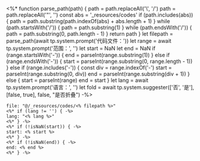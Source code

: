 <%*
function parse_path(path) {
    path = path.replaceAll('\\', '/')
    path = path.replaceAll('"', '')
    const abs = '_resources/codes'
    if (path.includes(abs)) {
        path = path.substring(path.indexOf(abs) + abs.length + 1)
    }
    while (path.startsWith('/')) {
        path = path.substring(1)
    }
    while (path.endsWith('/')) {
        path = path.substring(0, path.length - 1)
    }
    return path
}
let filepath = parse_path(await tp.system.prompt('代码文件：'))
let range = await tp.system.prompt('范围：', '')
let start = NaN
let end = NaN
if (range.startsWith('-')) {
    end = parseInt(range.substring(1))
} else if (range.endsWith('-')) {
    start = parseInt(range.substring(0, range.length - 1))
} else if (range.includes('-')) {
    const div = range.indexOf('-')
    start = parseInt(range.substring(0, div))
    end = parseInt(range.substring(div + 1))
} else {
    start = parseInt(range)
    end = start
}
let lang = await tp.system.prompt('语言：', '')
let fold = await tp.system.suggester(['否', '是'], [false, true], false, "是否折叠")
-%>
```reference<%* if (fold) { %> fold<%* } %>
file: "@/_resources/codes/<% filepath %>"
<%* if (lang != '') { -%>
lang: "<% lang %>"
<%* } -%>
<%* if (!isNaN(start)) { -%>
start: <% start %>
<%* } -%>
<%* if (!isNaN(end)) { -%>
end: <% end %>
<%* } -%>
```